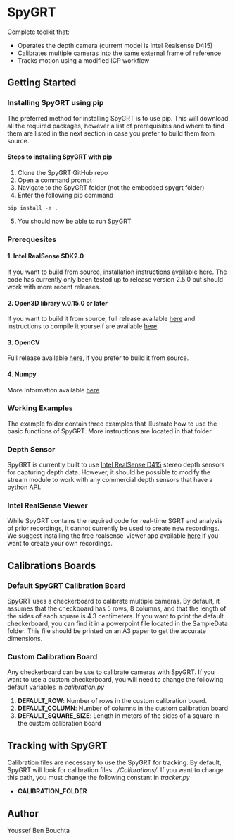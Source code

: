 # SpyGRT

Complete toolkit that: 
- Operates the depth camera (current model is Intel Realsense D415)
- Calibrates multiple cameras into the same external frame of reference
- Tracks motion using a modified ICP workflow 

## Getting Started

### Installing SpyGRT using pip
The preferred method for installing SpyGRT is to use pip. This will download all the required packages, however a list of prerequisites and where to find them are listed in the next section in case you prefer to build them from source.

#### Steps to installing SpyGRT with pip

  1. Clone the SpyGRT GitHub repo
  2. Open a command prompt 
  3. Navigate to the SpyGRT folder (not the embedded spygrt folder)
  4. Enter the following pip command
  
```
pip install -e . 
```
  5. You should now be able to run SpyGRT

### Prerequesites

#### 1. Intel RealSense SDK2.0 

If you want to build from source, installation instructions available [here](https://github.com/IntelRealSense/librealsense). The code has currently only been tested up to release version 2.5.0 but should work with more recent releases. 

#### 2. Open3D library v.0.15.0 or later

If you want to build it from source, full release available [here](https://github.com/PointCloudLibrary/pcl/releases) and instructions to compile it yourself are available [here](http://www.open3d.org/docs/release/getting_started.html).

#### 3. OpenCV 

Full release available [here](https://opencv.org/releases/), if you prefer to build it from source. 

#### 4. Numpy
More Information available [here](https://numpy.org/install/)

### Working Examples
The example folder contain three examples that illustrate how to use the basic functions of SpyGRT. More instructions are located in that folder.

### Depth Sensor
SpyGRT is currently built to use [Intel RealSense D415](https://www.intelrealsense.com/depth-camera-d415/) stereo depth sensors for capturing depth data. However, it should be possible to modify the stream module to work with any commercial depth sensors that have a python API. 

### Intel RealSense Viewer
While SpyGRT contains the required code for real-time SGRT and analysis of prior recordings, it cannot currently be used to create new recordings. We suggest installing the free realsense-viewer app available [here](https://www.intelrealsense.com/sdk-2/) if you want to create your own recordings. 

## Calibrations Boards

### Default SpyGRT Calibration Board

SpyGRT uses a checkerboard to calibrate multiple cameras. By default, it assumes that the checkboard has 5 rows, 8 columns, and that the length of the sides of each square is 4.3 centimeters. If you want to print the default checkerboard, you can find it in a powerpoint file located in the SampleData folder. This file should be printed on an A3 paper to get the accurate dimensions. 

### Custom Calibration Board
Any checkerboard can be use to calibrate cameras with SpyGRT. If you want to use a custom checkerboard, you will need to change the following default variables in *calibration.py*

1. **DEFAULT_ROW**: Number of rows in the custom calibration board.
2. **DEFAULT_COLUMN**: Number of columns in the custom calibration board
3. **DEFAULT_SQUARE_SIZE**: Length in meters of the sides of a square in the custom calibration board 

## Tracking with SpyGRT
Calibration files are necessary to use the SpyGRT for tracking. By default, SpyGRT will look for calibration files *../Calibrations/*. If you want to change this path, you must change the following constant in *tracker.py*

- **CALIBRATION_FOLDER**

## Author
Youssef Ben Bouchta
